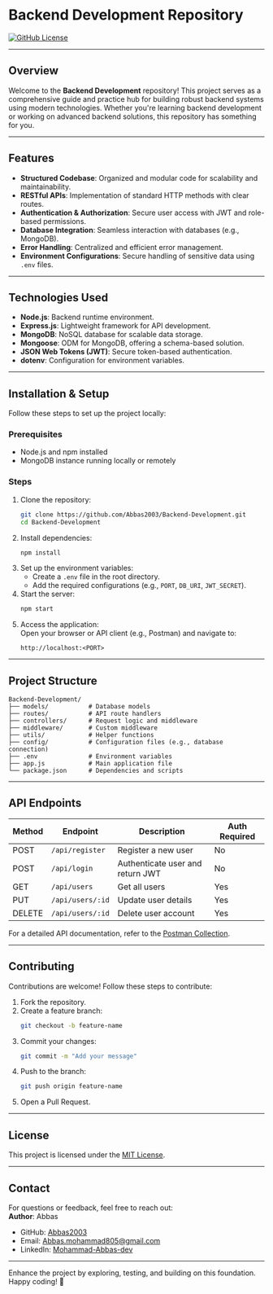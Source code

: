 # **Backend Development Repository**  
[![GitHub License](https://img.shields.io/github/license/Abbas2003/Backend-Development?style=flat-square)](LICENSE)  

---

## **Overview**  
Welcome to the **Backend Development** repository! This project serves as a comprehensive guide and practice hub for building robust backend systems using modern technologies. Whether you're learning backend development or working on advanced backend solutions, this repository has something for you.  

---

## **Features**  
- **Structured Codebase**: Organized and modular code for scalability and maintainability.  
- **RESTful APIs**: Implementation of standard HTTP methods with clear routes.  
- **Authentication & Authorization**: Secure user access with JWT and role-based permissions.  
- **Database Integration**: Seamless interaction with databases (e.g., MongoDB).  
- **Error Handling**: Centralized and efficient error management.  
- **Environment Configurations**: Secure handling of sensitive data using `.env` files.  

---

## **Technologies Used**  
- **Node.js**: Backend runtime environment.  
- **Express.js**: Lightweight framework for API development.  
- **MongoDB**: NoSQL database for scalable data storage.  
- **Mongoose**: ODM for MongoDB, offering a schema-based solution.  
- **JSON Web Tokens (JWT)**: Secure token-based authentication.  
- **dotenv**: Configuration for environment variables.  

---

## **Installation & Setup**  
Follow these steps to set up the project locally:  

### **Prerequisites**  
- Node.js and npm installed  
- MongoDB instance running locally or remotely  

### **Steps**  
1. Clone the repository:  
   ```bash
   git clone https://github.com/Abbas2003/Backend-Development.git
   cd Backend-Development
   ```
2. Install dependencies:  
   ```bash
   npm install
   ```
3. Set up the environment variables:  
   - Create a `.env` file in the root directory.  
   - Add the required configurations (e.g., `PORT`, `DB_URI`, `JWT_SECRET`).  
4. Start the server:  
   ```bash
   npm start
   ```
5. Access the application:  
   Open your browser or API client (e.g., Postman) and navigate to:  
   ```
   http://localhost:<PORT>
   ```

---

## **Project Structure**  
```
Backend-Development/
├── models/           # Database models
├── routes/           # API route handlers
├── controllers/      # Request logic and middleware
├── middleware/       # Custom middleware
├── utils/            # Helper functions
├── config/           # Configuration files (e.g., database connection)
├── .env              # Environment variables
├── app.js            # Main application file
└── package.json      # Dependencies and scripts
```

---

## **API Endpoints**  
| Method | Endpoint       | Description                     | Auth Required |
|--------|----------------|---------------------------------|---------------|
| POST   | `/api/register`| Register a new user             | No            |
| POST   | `/api/login`   | Authenticate user and return JWT| No            |
| GET    | `/api/users`   | Get all users                   | Yes           |
| PUT    | `/api/users/:id`| Update user details             | Yes           |
| DELETE | `/api/users/:id`| Delete user account             | Yes           |

For a detailed API documentation, refer to the [Postman Collection](#).  

---

## **Contributing**  
Contributions are welcome! Follow these steps to contribute:  
1. Fork the repository.  
2. Create a feature branch:  
   ```bash
   git checkout -b feature-name
   ```
3. Commit your changes:  
   ```bash
   git commit -m "Add your message"
   ```
4. Push to the branch:  
   ```bash
   git push origin feature-name
   ```
5. Open a Pull Request.  

---

## **License**  
This project is licensed under the [MIT License](LICENSE).  

---

## **Contact**  
For questions or feedback, feel free to reach out:  
**Author**: Abbas  
- GitHub: [Abbas2003](https://github.com/Abbas2003)  
- Email: [Abbas.mohammad805@gmail.com](Abbas.mohammad805@gmail.com)
- LinkedIn: [Mohammad-Abbas-dev](https://www.linkedin.com/in/mohammad-abbas-dev/)

---

Enhance the project by exploring, testing, and building on this foundation. Happy coding! 🚀
